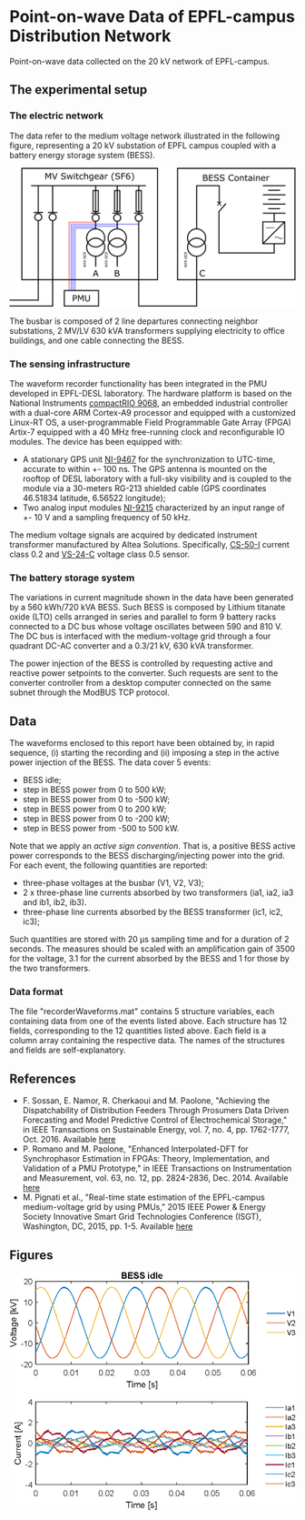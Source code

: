 # Point-on-wave Data of EPFL-campus Distribution Network
Point-on-wave data collected on the 20 kV network of EPFL-campus.

## The experimental setup
### The electric network
The data refer to the medium voltage network illustrated in the following figure, representing a 20 kV substation of EPFL campus coupled with a battery energy storage system (BESS).

![](network.png)

The busbar is composed of 2 line departures connecting neighbor substations, 2 MV/LV 630 kVA transformers supplying electricity to office buildings, and one cable connecting the BESS. 

### The sensing infrastructure
The waveform recorder functionality has been integrated in the PMU developed in EPFL-DESL laboratory.
The hardware platform is based on the National Instruments [compactRIO 9068](http://www.ni.com/pdf/manuals/376007a_02.pdf), an embedded industrial controller with a dual-core ARM Cortex-A9 processor and equipped with a customized Linux-RT OS, a user-programmable Field Programmable Gate Array (FPGA) Artix-7 equipped with a 40 MHz free-running clock and reconfigurable IO modules. 
The device has been equipped with:
* A stationary GPS unit [NI-9467](http://www.ni.com/datasheet/pdf/en/ds-537) for the synchronization to UTC-time, accurate to within +- 100 ns. The GPS antenna is mounted on the rooftop of DESL laboratory with a full-sky visibility and is coupled to the module via a 30-meters RG-213 shielded cable (GPS coordinates 46.51834 latitude, 6.56522 longitude);
* Two analog input modules [NI-9215](http://www.ni.com/pdf/manuals/373779a_02.pdf) characterized by an input range of +- 10 V and a sampling frequency of 50 kHz.

The medium voltage signals are acquired by dedicated instrument transformer manufactured by Altea Solutions. Specifically, [CS-50-I](http://www.alteasolutions.com/pdf/Datasheet%20CS-50-I%20Altea) current class 0.2 and [VS-24-C](http://www.alteasolutions.com/pdf/Technical%20Specifications%20VS-24-C.pdf) voltage class 0.5 sensor.

### The battery storage system
The variations in current magnitude shown in the data have been generated by a 560 kWh/720 kVA BESS. Such BESS is composed by Lithium titanate oxide (LTO) cells arranged in series and parallel to form 9 battery racks connected to a DC bus whose voltage oscillates between 590 and 810 V. The DC bus is interfaced with the medium-voltage grid through a four quadrant DC-AC converter and a 0.3/21 kV, 630 kVA transformer. 

The power injection of the BESS is controlled by requesting active and reactive power setpoints to the converter. Such requests are sent to the converter controller from a desktop computer connected on the same subnet through the ModBUS TCP protocol.

## Data
The waveforms enclosed to this report have been obtained by, in rapid sequence, (i) starting the recording and (ii) imposing a step in the active power injection of the BESS.
The data cover 5 events:
* BESS idle;
* step in BESS power from 0 to 500 kW;
* step in BESS power from 0 to -500 kW;
* step in BESS power from 0 to 200 kW;
* step in BESS power from 0 to -200 kW;
* step in BESS power from -500 to 500 kW.

Note that we apply an *active sign convention*. That is, a positive BESS active power corresponds to the BESS discharging/injecting power into the grid. For each event, the following quantities are reported:
* three-phase voltages at the busbar (V1, V2, V3);
* 2 x three-phase line currents absorbed by two transformers (ia1, ia2, ia3 and ib1, ib2, ib3).
* three-phase line currents absorbed by the BESS transformer (ic1, ic2, ic3);

Such quantities are stored with 20 μs sampling time and for a duration of 2 seconds.
The measures should be scaled with an amplification gain of 3500 for the voltage, 3.1 for the current absorbed by the BESS and 1 for those by the two transformers. 

### Data format
The file "recorderWaveforms.mat" contains 5 structure variables, each containing data from one of the events listed above. 
Each structure has 12 fields, corresponding to the 12 quantities listed above. Each field is a column array containing the respective data. The names of the structures and fields are self-explanatory.

## References
* F. Sossan, E. Namor, R. Cherkaoui and M. Paolone, "Achieving the Dispatchability of Distribution Feeders Through Prosumers Data Driven Forecasting and Model Predictive Control of Electrochemical Storage," in IEEE Transactions on Sustainable Energy, vol. 7, no. 4, pp. 1762-1777, Oct. 2016. Available [here](https://arxiv.org/abs/1602.02265)
* P. Romano and M. Paolone, "Enhanced Interpolated-DFT for Synchrophasor Estimation in FPGAs: Theory, Implementation, and Validation of a PMU Prototype," in IEEE Transactions on Instrumentation and Measurement, vol. 63, no. 12, pp. 2824-2836, Dec. 2014. Available [here](https://www.researchgate.net/publication/273394523_Enhanced_Interpolated-DFT_for_Synchrophasor_Estimation_in_FPGAs_Theory_Implementation_and_Validation_of_a_PMU_Prototype) 
* M. Pignati et al., "Real-time state estimation of the EPFL-campus medium-voltage grid by using PMUs," 2015 IEEE Power \& Energy Society Innovative Smart Grid Technologies Conference (ISGT), Washington, DC, 2015, pp. 1-5. Available [here](https://www.researchgate.net/publication/279545439_Real-time_state_estimation_of_the_EPFL-campus_medium-voltage_grid_by_using_PMUs)

## Figures
![](BESS_idle.png)




